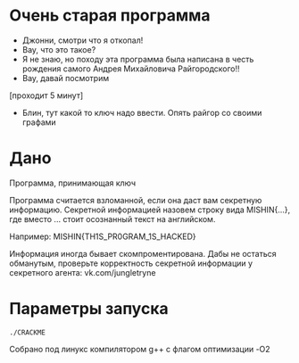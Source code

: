 # Очень старая программа

- Джонни, смотри что я откопал!
- Вау, что это такое?
- Я не знаю, но походу эта программа была написана в честь рождения самого Андрея Михайловича Райгородского!!
- Вау, давай посмотрим

[проходит 5 минут]

- Блин, тут какой то ключ надо ввести. Опять райгор со своими графами

# Дано
Программа, принимающая ключ

Программа считается взломанной, если она даст вам секретную информацию. Секретной информацией назовем строку вида
MISHIN{...}, где вместо ... стоит осознанный текст на английском. 

Например:
MISHIN{TH1S_PR0GRAM_1S_HACKED}

Информация иногда бывает скомпроментирована. Дабы не остаться обманутым, проверьте корректность секретной информации у секретного агента: vk.com/jungletryne 

# Параметры запуска
```
./CRACKME
```

Собрано под линукс компилятором g++ с флагом оптимизации -O2
